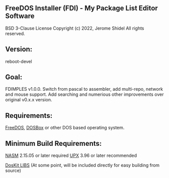 ## FreeDOS Installer (FDI) - My Package List Editor Software

BSD 3-Clause License
Copyright (c) 2022, Jerome Shidel
All rights reserved.

## Version:

reboot-devel

## Goal:

FDIMPLES v1.0.0. Switch from pascal to assembler, add multi-repo, network
and mouse support. Add searching and numerious other improvements over
original v0.x.x version.

## Requirements:

[FreeDOS](http://freedos.org/), [DOSBox](https://www.dosbox.com/) or
other DOS based operating system.

## Minimum Build Requirements:

[NASM](https://nasm.us/) 2.15.05 or later required
[UPX](https://upx.github.io/) 3.96 or later recommended

[DosKit LIBS](https://gitlab.com/DOSx86/DosKit/-/tree/master/DEVEL/DOSKIT/LIBS)
(At some point, will be included directly for easy building from source)
